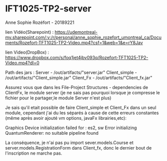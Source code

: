 # IFT1025-TP2-server

Anne Sophie Rozéfort - 20189221

lien Vidéo(Sharepoint) : https://udemontreal-my.sharepoint.com/:v:/r/personal/anne_sophie_rozefort_umontreal_ca/Documents/Rozefort-TFT1025-TP2-Video.mp4?csf=1&web=1&e=rY8Jav

lien Video(DropBox) : https://www.dropbox.com/s/foq1jet4jbv093q/Rozefort-TFT1025-TP2-Video.mp4?dl=0

Path des jars :
Server - /out/artifacts/"server.jar"
Client_simple - /out/artifacts/"Client_simple.jar"
Client_Fx - /out/artifacts/"Client_fx.jar"

Assurez vous que dans les File-Project Structures - dependencies de ClientFx, le module server (je ne sais pas pourquoi lorsque je compresse le fichier pour le partager,le module Server n'est plus)

Je sais qu'il etait possible de faire Client_simple et Client_Fx dans un seul module, cependant j'ai du les séparés à cause de cette erreurs constantes (même après avoir ajouté vm options, javaFx librairies,etc):

Graphics Device initialization failed for :  es2, sw
Error initializing QuantumRenderer: no suitable pipeline found

La conséquence, je n'ai pas pu import sever.models.Course et server.models.RegistrationForm dans Client_fx, donc le dernier bout de l'inscription ne marche pas.